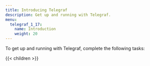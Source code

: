 ```yaml
---
title: Introducing Telegraf
description: Get up and running with Telegraf.
menu:
  telegraf_1_17:
    name: Introduction
    weight: 20
---
```


To get up and running with Telegraf, complete the following tasks:

{{< children >}}
